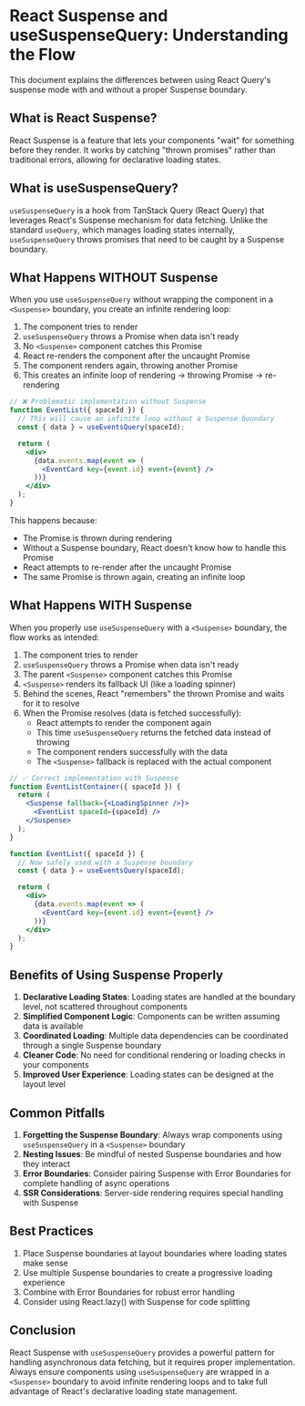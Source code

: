 # React Suspense and useSuspenseQuery: Understanding the Flow

This document explains the differences between using React Query's suspense mode with and without a proper Suspense boundary.

## What is React Suspense?

React Suspense is a feature that lets your components "wait" for something before they render. It works by catching "thrown promises" rather than traditional errors, allowing for declarative loading states.

## What is useSuspenseQuery?

`useSuspenseQuery` is a hook from TanStack Query (React Query) that leverages React's Suspense mechanism for data fetching. Unlike the standard `useQuery`, which manages loading states internally, `useSuspenseQuery` throws promises that need to be caught by a Suspense boundary.

## What Happens WITHOUT Suspense

When you use `useSuspenseQuery` without wrapping the component in a `<Suspense>` boundary, you create an infinite rendering loop:

1. The component tries to render
2. `useSuspenseQuery` throws a Promise when data isn't ready
3. No `<Suspense>` component catches this Promise
4. React re-renders the component after the uncaught Promise
5. The component renders again, throwing another Promise
6. This creates an infinite loop of rendering → throwing Promise → re-rendering

```jsx
// ❌ Problematic implementation without Suspense
function EventList({ spaceId }) {
  // This will cause an infinite loop without a Suspense boundary
  const { data } = useEventsQuery(spaceId);

  return (
    <div>
      {data.events.map(event => (
        <EventCard key={event.id} event={event} />
      ))}
    </div>
  );
}
```

This happens because:
- The Promise is thrown during rendering
- Without a Suspense boundary, React doesn't know how to handle this Promise
- React attempts to re-render after the uncaught Promise
- The same Promise is thrown again, creating an infinite loop

## What Happens WITH Suspense

When you properly use `useSuspenseQuery` with a `<Suspense>` boundary, the flow works as intended:

1. The component tries to render
2. `useSuspenseQuery` throws a Promise when data isn't ready
3. The parent `<Suspense>` component catches this Promise
4. `<Suspense>` renders its fallback UI (like a loading spinner)
5. Behind the scenes, React "remembers" the thrown Promise and waits for it to resolve
6. When the Promise resolves (data is fetched successfully):
   - React attempts to render the component again
   - This time `useSuspenseQuery` returns the fetched data instead of throwing
   - The component renders successfully with the data
   - The `<Suspense>` fallback is replaced with the actual component

```jsx
// ✅ Correct implementation with Suspense
function EventListContainer({ spaceId }) {
  return (
    <Suspense fallback={<LoadingSpinner />}>
      <EventList spaceId={spaceId} />
    </Suspense>
  );
}

function EventList({ spaceId }) {
  // Now safely used with a Suspense boundary
  const { data } = useEventsQuery(spaceId);

  return (
    <div>
      {data.events.map(event => (
        <EventCard key={event.id} event={event} />
      ))}
    </div>
  );
}
```

## Benefits of Using Suspense Properly

1. **Declarative Loading States**: Loading states are handled at the boundary level, not scattered throughout components
2. **Simplified Component Logic**: Components can be written assuming data is available
3. **Coordinated Loading**: Multiple data dependencies can be coordinated through a single Suspense boundary
4. **Cleaner Code**: No need for conditional rendering or loading checks in your components
5. **Improved User Experience**: Loading states can be designed at the layout level

## Common Pitfalls

1. **Forgetting the Suspense Boundary**: Always wrap components using `useSuspenseQuery` in a `<Suspense>` boundary
2. **Nesting Issues**: Be mindful of nested Suspense boundaries and how they interact
3. **Error Boundaries**: Consider pairing Suspense with Error Boundaries for complete handling of async operations
4. **SSR Considerations**: Server-side rendering requires special handling with Suspense

## Best Practices

1. Place Suspense boundaries at layout boundaries where loading states make sense
2. Use multiple Suspense boundaries to create a progressive loading experience
3. Combine with Error Boundaries for robust error handling
4. Consider using React.lazy() with Suspense for code splitting

## Conclusion

React Suspense with `useSuspenseQuery` provides a powerful pattern for handling asynchronous data fetching, but it requires proper implementation. Always ensure components using `useSuspenseQuery` are wrapped in a `<Suspense>` boundary to avoid infinite rendering loops and to take full advantage of React's declarative loading state management.
